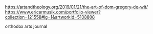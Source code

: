 https://artandtheology.org/2019/01/21/the-art-of-dom-gregory-de-wit/
https://www.ericarmusik.com/portfolio-viewer?collection=121558#lg=1&artworkId=5108808

orthodox arts journal
